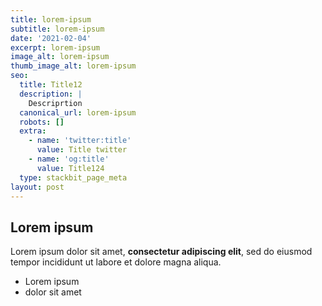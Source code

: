 ```yaml
---
title: lorem-ipsum
subtitle: lorem-ipsum
date: '2021-02-04'
excerpt: lorem-ipsum
image_alt: lorem-ipsum
thumb_image_alt: lorem-ipsum
seo:
  title: Title12
  description: |
    Descriprtion
  canonical_url: lorem-ipsum
  robots: []
  extra:
    - name: 'twitter:title'
      value: Title twitter
    - name: 'og:title'
      value: Title124
  type: stackbit_page_meta
layout: post
---
```

## Lorem ipsum

Lorem ipsum dolor sit amet, **consectetur adipiscing elit**, sed do eiusmod tempor incididunt ut labore et dolore magna aliqua.

- Lorem ipsum
- dolor sit amet